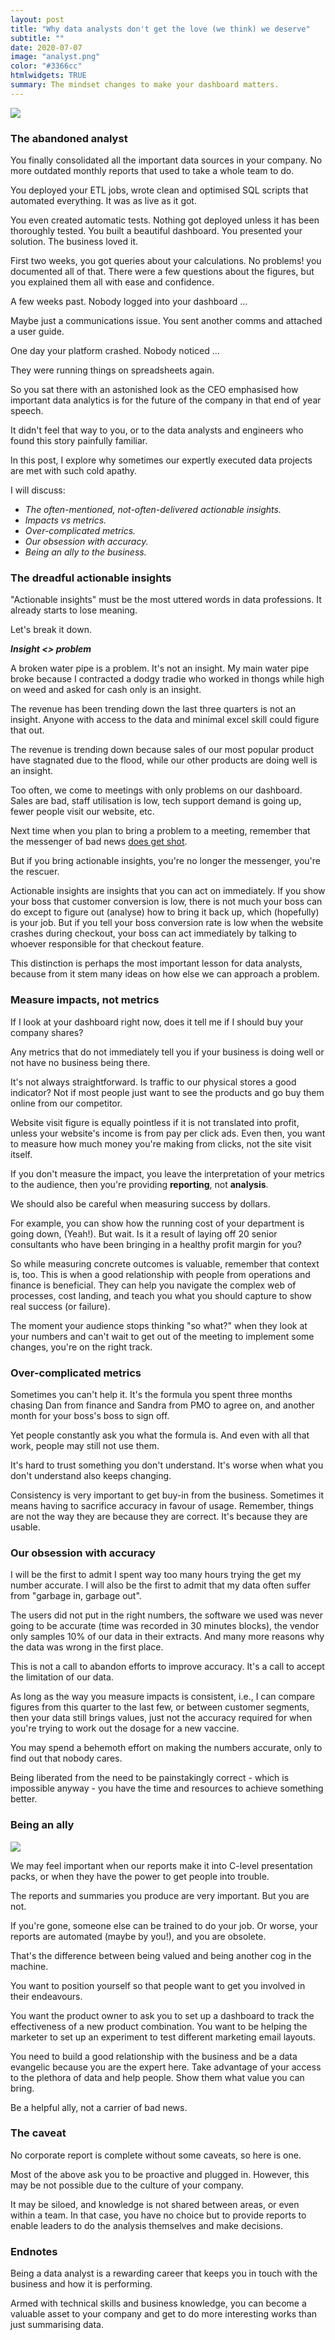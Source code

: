 ```yaml
---
layout: post
title: "Why data analysts don't get the love (we think) we deserve"
subtitle: ""
date: 2020-07-07
image: "analyst.png"
color: "#3366cc"
htmlwidgets: TRUE
summary: The mindset changes to make your dashboard matters.
---
```


![](/assets/images/wal.jpg)

### The abandoned analyst
You finally consolidated all the important data sources in your company. No more outdated monthly reports that used to take a whole team to do.

You deployed your ETL jobs, wrote clean and optimised SQL scripts that automated everything. It was as live as it got.

You even created automatic tests. Nothing got deployed unless it has been thoroughly tested. You built a beautiful dashboard. You presented your solution. The business loved it.

First two weeks, you got queries about your calculations. No problems! you documented all of that. There were a few questions about the figures, but you explained them all with ease and confidence.

A few weeks past. Nobody logged into your dashboard ... 

Maybe just a communications issue. You sent another comms and attached a user guide. 

One day your platform crashed. Nobody noticed ... 

They were running things on spreadsheets again.

So you sat there with an astonished look as the CEO emphasised how important data analytics is for the future of the company in that end of year speech. 

It didn't feel that way to you, or to the data analysts and engineers who found this story painfully familiar.

In this post, I explore why sometimes our expertly executed data projects are met with such cold apathy.

I will discuss:

- *The often-mentioned, not-often-delivered actionable insights.*
- *Impacts vs metrics.*
- *Over-complicated metrics.*
- *Our obsession with accuracy.*
- *Being an ally to the business.*

### The dreadful actionable insights

"Actionable insights" must be the most uttered words in data professions. It already starts to lose meaning.

Let's break it down.

***Insight <> problem***

A broken water pipe is a problem. It's not an insight. My main water pipe broke because I contracted a dodgy tradie who worked in thongs while high on weed and asked for cash only is an insight.

The revenue has been trending down the last three quarters is not an insight. Anyone with access to the data and minimal excel skill could figure that out.

The revenue is trending down because sales of our most popular product have stagnated due to the flood, while our other products are doing well is an insight.

Too often, we come to meetings with only problems on our dashboard. Sales are bad, staff utilisation is low, tech support demand is going up, fewer people visit our website, etc.

Next time when you plan to bring a problem to a meeting, remember that the messenger of bad news [does get shot](https://psycnet.apa.org/record/2019-19962-004).

But if you bring actionable insights, you're no longer the messenger, you're the rescuer.

Actionable insights are insights that you can act on immediately. If you show your boss that customer conversion is low, there is not much your boss can do except to figure out (analyse) how to bring it back up, which (hopefully) is your job. But if you tell your boss conversion rate is low when the website crashes during checkout, your boss can act immediately by talking to whoever responsible for that checkout feature.

This distinction is perhaps the most important lesson for data analysts, because from it stem many ideas on how else we can approach a problem.

### Measure impacts, not metrics

If I look at your dashboard right now, does it tell me if I should buy your company shares?

Any metrics that do not immediately tell you if your business is doing well or not have no business being there.

It's not always straightforward. Is traffic to our physical stores a good indicator? Not if most people just want to see the products and go buy them online from our competitor.

Website visit figure is equally pointless if it is not translated into profit, unless your website's income is from pay per click ads. Even then, you want to measure how much money you're making from clicks, not the site visit itself.

If you don't measure the impact, you leave the interpretation of your metrics to the audience, then you're providing **reporting**, not **analysis**.

We should also be careful when measuring success by dollars.

For example, you can show how the running cost of your department is going down, (Yeah!). But wait. Is it a result of laying off 20 senior consultants who have been bringing in a healthy profit margin for you?

So while measuring concrete outcomes is valuable, remember that context is, too. This is when a good relationship with people from operations and finance is beneficial. They can help you navigate the complex web of processes, cost landing, and teach you what you should capture to show real success (or failure).

The moment your audience stops thinking "so what?" when they look at your numbers and can't wait to get out of the meeting to implement some changes, you're on the right track.

### Over-complicated metrics

Sometimes you can't help it. It's the formula you spent three months chasing Dan from finance and Sandra from PMO to agree on, and another month for your boss's boss to sign off.

Yet people constantly ask you what the formula is. And even with all that work, people may still not use them.

It's hard to trust something you don't understand. It's worse when what you don't understand also keeps changing.

Consistency is very important to get buy-in from the business. Sometimes it means having to sacrifice accuracy in favour of usage. Remember, things are not the way they are because they are correct. It's because they are usable.


### Our obsession with accuracy

I will be the first to admit I spent way too many hours trying the get my number accurate.  I will also be the first to admit that my data often suffer from "garbage in, garbage out".

The users did not put in the right numbers, the software we used was never going to be accurate (time was recorded in 30 minutes blocks), the vendor only samples 10% of our data in their extracts. And many more reasons why the data was wrong in the first place.

This is not a call to abandon efforts to improve accuracy. It's a call to accept the limitation of our data.

As long as the way you measure impacts is consistent, i.e., I can compare figures from this quarter to the last few, or between customer segments, then your data still brings values, just not the accuracy required for when you're trying to work out the dosage for a new vaccine.

You may spend a behemoth effort on making the numbers accurate, only to find out that nobody cares.

Being liberated from the need to be painstakingly correct - which is impossible anyway - you have the time and resources to achieve something better.

### Being an ally
![](/assets/images/ally.jpeg)

We may feel important when our reports make it into C-level presentation packs, or when they have the power to get people into trouble.

The reports and summaries you produce are very important. But you are not. 

If you're gone, someone else can be trained to do your job. Or worse, your reports are automated (maybe by you!), and you are obsolete.

That's the difference between being valued and being another cog in the machine.

You want to position yourself so that people want to get you involved in their endeavours.

You want the product owner to ask you to set up a dashboard to track the effectiveness of a new product combination. You want to be helping the marketer to set up an experiment to test different marketing email layouts.

You need to build a good relationship with the business and be a data evangelic because you are the expert here. Take advantage of your access to the plethora of data and help people. Show them what value you can bring.

Be a helpful ally, not a carrier of bad news.


### The caveat
No corporate report is complete without some caveats, so here is one.

Most of the above ask you to be proactive and plugged in. However, this may be not possible due to the culture of your company.

It may be siloed, and knowledge is not shared between areas, or even within a team. In that case, you have no choice but to provide reports to enable leaders to do the analysis themselves and make decisions.

### Endnotes
Being a data analyst is a rewarding career that keeps you in touch with the business and how it is performing. 

Armed with technical skills and business knowledge, you can become a valuable asset to your company and get to do more interesting works than just summarising data.

